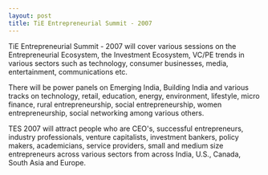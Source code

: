 ```yaml
---
layout: post
title: TiE Entrepreneurial Summit - 2007
---
```


TiE Entrepreneurial Summit - 2007  will cover various sessions on the Entrepreneurial Ecosystem, the Investment Ecosystem, VC/PE trends in various sectors such as technology, consumer businesses, media, entertainment, communications etc.

There will be power panels on Emerging India, Building India and various tracks on technology, retail, education, energy, environment, lifestyle, micro finance, rural entrepreneurship, social entrepreneurship, women entrepreneurship, social networking among various others.

TES 2007 will attract people who are CEO's, successful entrepreneurs, industry professionals, venture capitalists, investment bankers, policy makers, academicians, service providers, small and medium size entrepreneurs across various sectors from across India, U.S., Canada, South Asia and Europe.

